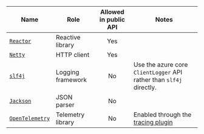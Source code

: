 | Name                                            | Role              | Allowed in public API | Notes |
|-------------------------------------------------|------------------ |:---------------------:|-------|
| [`Reactor`](http://projectreactor.io)             | Reactive library  | Yes                   |       |
| [`Netty`](http://netty.io)                        | HTTP client       | Yes                   |       |
| [`slf4j`](http://slf4j.org)                       | Logging framework | No                    | Use the azure core `ClientLogger` API rather than `slf4j` directly. |
| [`Jackson`](https://github.com/FasterXML/jackson) | JSON parser       | No                    |       |
| [`OpenTelemetry`](https://opentelemetry.io/)      | Telemetry library | No                    | Enabled through the [tracing plugin](https://github.com/Azure/azure-sdk-for-java/tree/master/tracing) |
